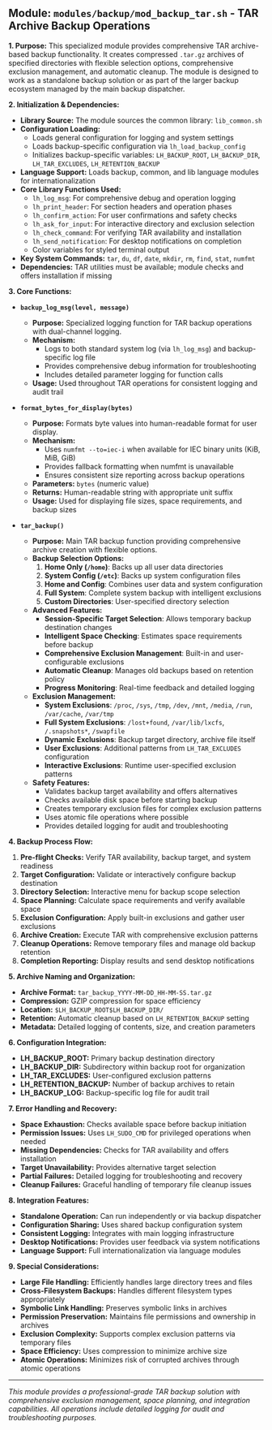 <!--
File: docs/mod/doc_backup_tar.md
Copyright (c) 2025 maschkef
SPDX-License-Identifier: MIT

This project is part of the 'little-linux-helper' collection.
Licensed under the MIT License. See the LICENSE file in the project root for more information.
-->

## Module: `modules/backup/mod_backup_tar.sh` - TAR Archive Backup Operations

**1. Purpose:**
This specialized module provides comprehensive TAR archive-based backup functionality. It creates compressed `.tar.gz` archives of specified directories with flexible selection options, comprehensive exclusion management, and automatic cleanup. The module is designed to work as a standalone backup solution or as part of the larger backup ecosystem managed by the main backup dispatcher.

**2. Initialization & Dependencies:**
*   **Library Source:** The module sources the common library: `lib_common.sh`
*   **Configuration Loading:** 
    *   Loads general configuration for logging and system settings
    *   Loads backup-specific configuration via `lh_load_backup_config`
    *   Initializes backup-specific variables: `LH_BACKUP_ROOT`, `LH_BACKUP_DIR`, `LH_TAR_EXCLUDES`, `LH_RETENTION_BACKUP`
*   **Language Support:** Loads backup, common, and lib language modules for internationalization
*   **Core Library Functions Used:**
    *   `lh_log_msg`: For comprehensive debug and operation logging
    *   `lh_print_header`: For section headers and operation phases
    *   `lh_confirm_action`: For user confirmations and safety checks
    *   `lh_ask_for_input`: For interactive directory and exclusion selection
    *   `lh_check_command`: For verifying TAR availability and installation
    *   `lh_send_notification`: For desktop notifications on completion
    *   Color variables for styled terminal output
*   **Key System Commands:** `tar`, `du`, `df`, `date`, `mkdir`, `rm`, `find`, `stat`, `numfmt`
*   **Dependencies:** TAR utilities must be available; module checks and offers installation if missing

**3. Core Functions:**

*   **`backup_log_msg(level, message)`**
    *   **Purpose:** Specialized logging function for TAR backup operations with dual-channel logging.
    *   **Mechanism:**
        *   Logs to both standard system log (via `lh_log_msg`) and backup-specific log file
        *   Provides comprehensive debug information for troubleshooting
        *   Includes detailed parameter logging for function calls
    *   **Usage:** Used throughout TAR operations for consistent logging and audit trail

*   **`format_bytes_for_display(bytes)`**
    *   **Purpose:** Formats byte values into human-readable format for user display.
    *   **Mechanism:**
        *   Uses `numfmt --to=iec-i` when available for IEC binary units (KiB, MiB, GiB)
        *   Provides fallback formatting when numfmt is unavailable
        *   Ensures consistent size reporting across backup operations
    *   **Parameters:** `bytes` (numeric value)
    *   **Returns:** Human-readable string with appropriate unit suffix
    *   **Usage:** Used for displaying file sizes, space requirements, and backup sizes

*   **`tar_backup()`**
    *   **Purpose:** Main TAR backup function providing comprehensive archive creation with flexible options.
    *   **Backup Selection Options:**
        1. **Home Only (`/home`)**: Backs up all user data directories
        2. **System Config (`/etc`)**: Backs up system configuration files
        3. **Home and Config**: Combines user data and system configuration
        4. **Full System**: Complete system backup with intelligent exclusions
        5. **Custom Directories**: User-specified directory selection
    *   **Advanced Features:**
        *   **Session-Specific Target Selection**: Allows temporary backup destination changes
        *   **Intelligent Space Checking**: Estimates space requirements before backup
        *   **Comprehensive Exclusion Management**: Built-in and user-configurable exclusions
        *   **Automatic Cleanup**: Manages old backups based on retention policy
        *   **Progress Monitoring**: Real-time feedback and detailed logging
    *   **Exclusion Management:**
        *   **System Exclusions**: `/proc`, `/sys`, `/tmp`, `/dev`, `/mnt`, `/media`, `/run`, `/var/cache`, `/var/tmp`
        *   **Full System Exclusions**: `/lost+found`, `/var/lib/lxcfs`, `/.snapshots*`, `/swapfile`
        *   **Dynamic Exclusions**: Backup target directory, archive file itself
        *   **User Exclusions**: Additional patterns from `LH_TAR_EXCLUDES` configuration
        *   **Interactive Exclusions**: Runtime user-specified exclusion patterns
    *   **Safety Features:**
        *   Validates backup target availability and offers alternatives
        *   Checks available disk space before starting backup
        *   Creates temporary exclusion files for complex exclusion patterns
        *   Uses atomic file operations where possible
        *   Provides detailed logging for audit and troubleshooting

**4. Backup Process Flow:**
1. **Pre-flight Checks:** Verify TAR availability, backup target, and system readiness
2. **Target Configuration:** Validate or interactively configure backup destination
3. **Directory Selection:** Interactive menu for backup scope selection
4. **Space Planning:** Calculate space requirements and verify available space
5. **Exclusion Configuration:** Apply built-in exclusions and gather user exclusions
6. **Archive Creation:** Execute TAR with comprehensive exclusion patterns
7. **Cleanup Operations:** Remove temporary files and manage old backup retention
8. **Completion Reporting:** Display results and send desktop notifications

**5. Archive Naming and Organization:**
*   **Archive Format:** `tar_backup_YYYY-MM-DD_HH-MM-SS.tar.gz`
*   **Compression:** GZIP compression for space efficiency
*   **Location:** `$LH_BACKUP_ROOT$LH_BACKUP_DIR/`
*   **Retention:** Automatic cleanup based on `LH_RETENTION_BACKUP` setting
*   **Metadata:** Detailed logging of contents, size, and creation parameters

**6. Configuration Integration:**
*   **LH_BACKUP_ROOT:** Primary backup destination directory
*   **LH_BACKUP_DIR:** Subdirectory within backup root for organization
*   **LH_TAR_EXCLUDES:** User-configured exclusion patterns
*   **LH_RETENTION_BACKUP:** Number of backup archives to retain
*   **LH_BACKUP_LOG:** Backup-specific log file for audit trail

**7. Error Handling and Recovery:**
*   **Space Exhaustion:** Checks available space before backup initiation
*   **Permission Issues:** Uses `LH_SUDO_CMD` for privileged operations when needed
*   **Missing Dependencies:** Checks for TAR availability and offers installation
*   **Target Unavailability:** Provides alternative target selection
*   **Partial Failures:** Detailed logging for troubleshooting and recovery
*   **Cleanup Failures:** Graceful handling of temporary file cleanup issues

**8. Integration Features:**
*   **Standalone Operation:** Can run independently or via backup dispatcher
*   **Configuration Sharing:** Uses shared backup configuration system
*   **Consistent Logging:** Integrates with main logging infrastructure
*   **Desktop Notifications:** Provides user feedback via system notifications
*   **Language Support:** Full internationalization via language modules

**9. Special Considerations:**
*   **Large File Handling:** Efficiently handles large directory trees and files
*   **Cross-Filesystem Backups:** Handles different filesystem types appropriately
*   **Symbolic Link Handling:** Preserves symbolic links in archives
*   **Permission Preservation:** Maintains file permissions and ownership in archives
*   **Exclusion Complexity:** Supports complex exclusion patterns via temporary files
*   **Space Efficiency:** Uses compression to minimize archive size
*   **Atomic Operations:** Minimizes risk of corrupted archives through atomic operations

---
*This module provides a professional-grade TAR backup solution with comprehensive exclusion management, space planning, and integration capabilities. All operations include detailed logging for audit and troubleshooting purposes.*